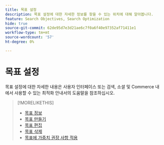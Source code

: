 ```yaml
---
title: 목표 설정
description: 목표 설정에 대한 자세한 정보를 찾을 수 있는 위치에 대해 알아봅니다.
feature: Search Objectives, Search Optimization
hide: true
source-git-commit: 62de95d7e3d21ae6c7f0a6f40e97352af71411e1
workflow-type: tm+mt
source-wordcount: '57'
ht-degree: 0%

---
```


# 목표 설정

목표 설정에 대한 자세한 내용은 사용자 인터페이스 또는 검색, 소셜 및 Commerce 내에서 사용할 수 있는 최적화 안내서의 도움말을 참조하십시오.

>[!MORELIKETHIS]
>
>* [목표 정보](objective-about.md)
>* [목표 만들기](objective-create.md)
>* [목표 편집](objective-edit.md)
>* [목표 삭제](objective-delete.md)
>* [목표에 가중치 권장 사항 적용](objective-apply-weight-recommendations.md)
